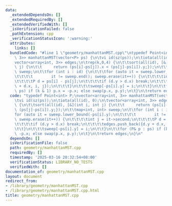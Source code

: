```yaml
---
data:
  _extendedDependsOn: []
  _extendedRequiredBy: []
  _extendedVerifiedWith: []
  _isVerificationFailed: false
  _pathExtension: cpp
  _verificationStatusIcon: ':warning:'
  attributes:
    links: []
  bundledCode: "#line 1 \"geometry/manhattanMST.cpp\"\ntypedef Point<int> P;\nvector<array<int,\
    \ 3>> manhattanMST(vector<P> ps) {\n\tvi id(sz(ps));\n\tiota(all(id), 0);\n\t\
    vector<array<int, 3>> edges;\n\trep(k,0,4) {\n\t\tsort(all(id), [&](int i, int\
    \ j) {\n\t\t     return (ps[i]-ps[j]).x < (ps[j]-ps[i]).y;});\n\t\tmap<int, int>\
    \ sweep;\n\t\tfor (int i : id) {\n\t\t\tfor (auto it = sweep.lower_bound(-ps[i].y);\n\
    \t\t\t\t        it != sweep.end(); sweep.erase(it++)) {\n\t\t\t\tint j = it->second;\n\
    \t\t\t\tP d = ps[i] - ps[j];\n\t\t\t\tif (d.y > d.x) break;\n\t\t\t\tedges.push_back({d.y\
    \ + d.x, i, j});\n\t\t\t}\n\t\t\tsweep[-ps[i].y] = i;\n\t\t}\n\t\tfor (P& p :\
    \ ps) if (k & 1) p.x = -p.x; else swap(p.x, p.y);\n\t}\n\treturn edges;\n}\n"
  code: "typedef Point<int> P;\nvector<array<int, 3>> manhattanMST(vector<P> ps) {\n\
    \tvi id(sz(ps));\n\tiota(all(id), 0);\n\tvector<array<int, 3>> edges;\n\trep(k,0,4)\
    \ {\n\t\tsort(all(id), [&](int i, int j) {\n\t\t     return (ps[i]-ps[j]).x <\
    \ (ps[j]-ps[i]).y;});\n\t\tmap<int, int> sweep;\n\t\tfor (int i : id) {\n\t\t\t\
    for (auto it = sweep.lower_bound(-ps[i].y);\n\t\t\t\t        it != sweep.end();\
    \ sweep.erase(it++)) {\n\t\t\t\tint j = it->second;\n\t\t\t\tP d = ps[i] - ps[j];\n\
    \t\t\t\tif (d.y > d.x) break;\n\t\t\t\tedges.push_back({d.y + d.x, i, j});\n\t\
    \t\t}\n\t\t\tsweep[-ps[i].y] = i;\n\t\t}\n\t\tfor (P& p : ps) if (k & 1) p.x =\
    \ -p.x; else swap(p.x, p.y);\n\t}\n\treturn edges;\n}\n"
  dependsOn: []
  isVerificationFile: false
  path: geometry/manhattanMST.cpp
  requiredBy: []
  timestamp: '2025-03-16 20:32:54+08:00'
  verificationStatus: LIBRARY_NO_TESTS
  verifiedWith: []
documentation_of: geometry/manhattanMST.cpp
layout: document
redirect_from:
- /library/geometry/manhattanMST.cpp
- /library/geometry/manhattanMST.cpp.html
title: geometry/manhattanMST.cpp
---
```

